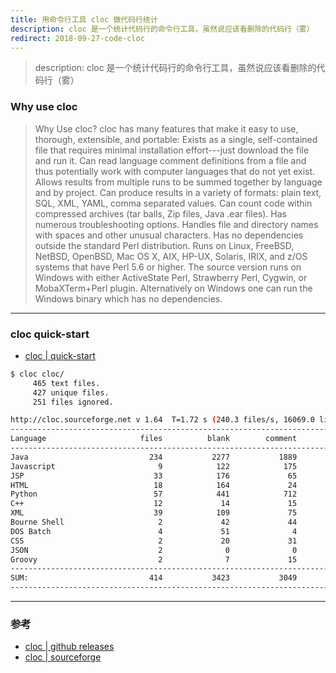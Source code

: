 ```yaml
---
title: 用命令行工具 cloc 做代码行统计
description: cloc 是一个统计代码行的命令行工具，虽然说应该看删除的代码行（雾）
redirect: 2018-09-27-code-cloc
---
```


> description: cloc 是一个统计代码行的命令行工具，虽然说应该看删除的代码行（雾）

### Why use cloc

> Why Use cloc?
cloc has many features that make it easy to use, thorough, extensible, and portable:
Exists as a single, self-contained file that requires minimal installation effort---just download the file and run it.
Can read language comment definitions from a file and thus potentially work with computer languages that do not yet exist.
Allows results from multiple runs to be summed together by language and by project.
Can produce results in a variety of formats: plain text, SQL, XML, YAML, comma separated values.
Can count code within compressed archives (tar balls, Zip files, Java .ear files).
Has numerous troubleshooting options.
Handles file and directory names with spaces and other unusual characters.
Has no dependencies outside the standard Perl distribution.
Runs on Linux, FreeBSD, NetBSD, OpenBSD, Mac OS X, AIX, HP-UX, Solaris, IRIX, and z/OS systems that have Perl 5.6 or higher. The source version runs on Windows with either ActiveState Perl, Strawberry Perl, Cygwin, or MobaXTerm+Perl plugin. Alternatively on Windows one can run the Windows binary which has no dependencies.

---

### cloc quick-start

- [cloc | quick-start](https://github.com/AlDanial/cloc#quick-start-)

```bash
$ cloc cloc/
     465 text files.
     427 unique files.
     251 files ignored.

http://cloc.sourceforge.net v 1.64  T=1.72 s (240.3 files/s, 16069.0 lines/s)
-------------------------------------------------------------------------------
Language                     files          blank        comment           code
-------------------------------------------------------------------------------
Java                           234           2277           1889          10399
Javascript                       9            122            175           2756
JSP                             33            176             65           2313
HTML                            18            164             24           2001
Python                          57            441            712           1468
C++                             12             14             15            984
XML                             39            109             75            801
Bourne Shell                     2             42             44            258
DOS Batch                        4             51              4            134
CSS                              2             20             31             59
JSON                             2              0              0             22
Groovy                           2              7             15             20
-------------------------------------------------------------------------------
SUM:                           414           3423           3049          21215
-------------------------------------------------------------------------------
```

---

### 参考

- [cloc | github releases](https://github.com/AlDanial/cloc/releases)
- [cloc | sourceforge](http://cloc.sourceforge.net/)
